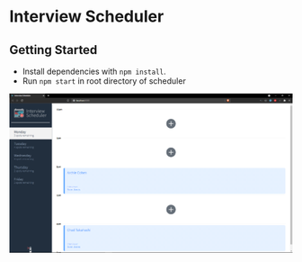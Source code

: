 # Interview Scheduler

## Getting Started

- Install dependencies with `npm install`.
- Run `npm start` in root directory of scheduler

!["Interview-Scheduler"](docs/appointment-form.png)